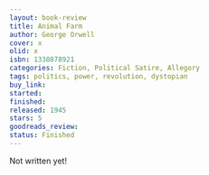 ```yaml
---
layout: book-review
title: Animal Farm
author: George Orwell
cover: x
olid: x
isbn: 1338878921
categories: Fiction, Political Satire, Allegory
tags: politics, power, revolution, dystopian
buy_link:
started:
finished:
released: 1945
stars: 5
goodreads_review:
status: Finished
---
```


Not written yet!
